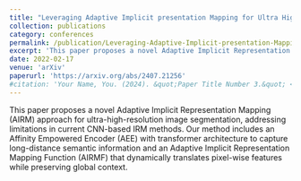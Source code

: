 ```yaml
---
title: "Leveraging Adaptive Implicit presentation Mapping for Ultra High-Resolution Image Segmentation"
collection: publications
category: conferences
permalink: /publication/Leveraging-Adaptive-Implicit-presentation-Mapping-for-Ultra-High-Resolution-Image-Segmentation
excerpt: 'This paper proposes a novel Adaptive Implicit Representation Mapping (AIRM) approach for ultra-high-resolution image segmentation, addressing limitations in current CNN-based IRM methods. Our method includes an Affinity Empowered Encoder (AEE) with transformer architecture to capture long-distance semantic information and an Adaptive Implicit Representation Mapping Function (AIRMF) that dynamically translates pixel-wise features while preserving global context.'
date: 2022-02-17
venue: 'arXiv'
paperurl: 'https://arxiv.org/abs/2407.21256'
#citation: 'Your Name, You. (2024). &quot;Paper Title Number 3.&quot; <i>GitHub Journal of Bugs</i>. 1(3).'
---
```


This paper proposes a novel Adaptive Implicit Representation Mapping (AIRM) approach for ultra-high-resolution image segmentation, addressing limitations in current CNN-based IRM methods. Our method includes an Affinity Empowered Encoder (AEE) with transformer architecture to capture long-distance semantic information and an Adaptive Implicit Representation Mapping Function (AIRMF) that dynamically translates pixel-wise features while preserving global context.
